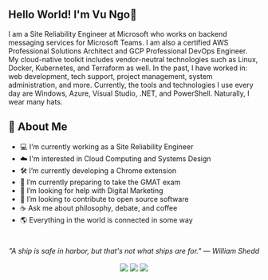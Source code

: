 ## Hello World! I'm Vu Ngo👋

I am a Site Reliability Engineer at Microsoft who works on backend messaging services for Microsoft Teams. I am also a certified AWS Professional Solutions Architect and GCP Professional DevOps Engineer. My cloud-native toolkit includes vendor-neutral technologies such as Linux, Docker, Kubernetes, and Terraform as well. In the past, I have worked in: web development, tech support, project management, system administration, and more. Currently, the tools and technologies I use every day are Windows, Azure, Visual Studio, .NET, and PowerShell. Naturally, I wear many hats.

## 📘 About Me

- 💻 I’m currently working as a Site Reliability Engineer
- ☁️ I'm interested in Cloud Computing and Systems Design
- 🛠️ I’m currently developing a Chrome extension 
- 📖 I’m currently preparing to take the GMAT exam
- 📝 I’m looking for help with Digital Marketing
- 📂 I’m looking to contribute to open source software
- ☕ Ask me about philosophy, debate, and coffee
- 🌎 Everything in the world is connected in some way
#
<p align="center">
   <i>"A ship is safe in harbor, but that's not what ships are for." — William Shedd
</i>
   
<br>
<br>
<a target="_blank" href="https://www.linkedin.com/in/anduleh/"><img src="https://img.shields.io/badge/-LinkedIn-0077B5?style=for-the-badge&logo=Linkedin&logoColor=white"></img></a>
<a target="_blank" href="mailto:andrewmyli96@gmail.com"><img src="https://img.shields.io/badge/-Email-D14836?style=for-the-badge&logo=Gmail&logoColor=white"></img></a>
<a target="_blank" href="https://www.andrewli.info/"><img src="https://img.shields.io/badge/-resume-003366?style=for-the-badge&logo=iCloud&logoColor=white"></img></a>
<br>

</p>       
